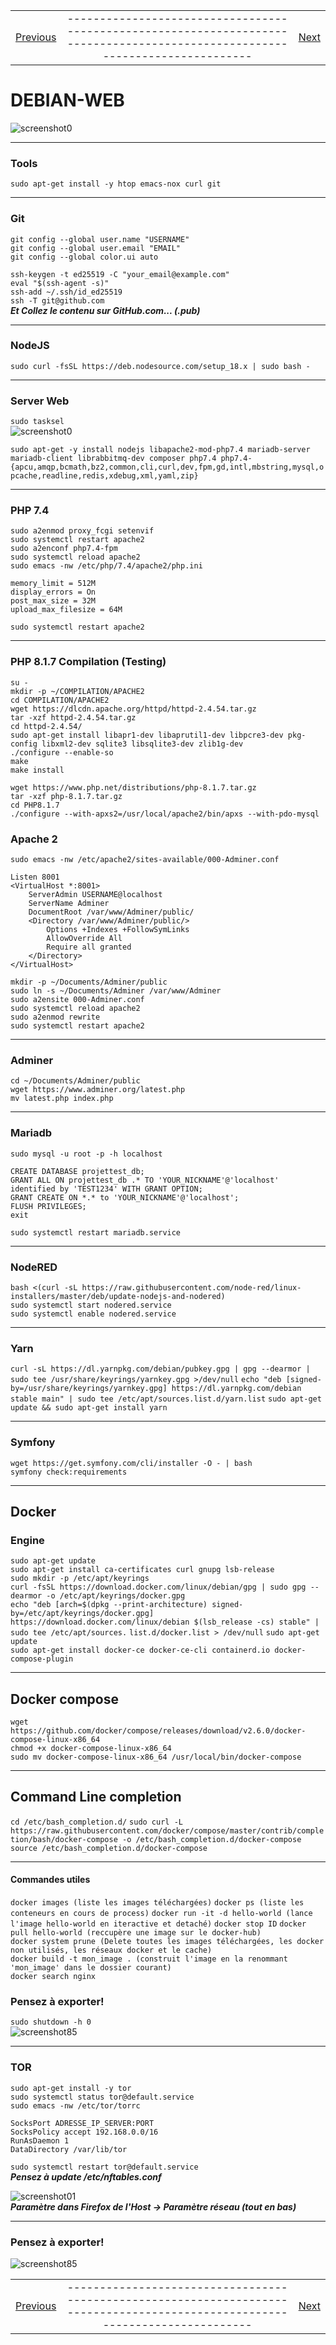 |             |             |               |
| :---        |    :----:   |          ---: |
| [Previous](08-debian-GUI.md)     |-----------------------------------------------------------------------------------------------------------------------------| [Next](10-debian-fun.md)   |

#   DEBIAN-WEB
![screenshot0](IMG/debian-logo.png)  
___

###  Tools
`sudo apt-get install -y htop emacs-nox curl git`  
___

### Git
    git config --global user.name "USERNAME"
    git config --global user.email "EMAIL"
    git config --global color.ui auto
`ssh-keygen -t ed25519 -C "your_email@example.com"`  
`eval "$(ssh-agent -s)"`  
`ssh-add ~/.ssh/id_ed25519`   
`ssh -T git@github.com`  
***Et Collez le contenu sur GitHub.com... (.pub)***
___

###  NodeJS
`sudo curl -fsSL https://deb.nodesource.com/setup_18.x | sudo bash - `  
___

### Server Web
`sudo tasksel`  
![screenshot0](IMG/09-debian-web/00.png)  

`sudo apt-get -y install nodejs libapache2-mod-php7.4 mariadb-server mariadb-client librabbitmq-dev composer php7.4 php7.4-{apcu,amqp,bcmath,bz2,common,cli,curl,dev,fpm,gd,intl,mbstring,mysql,opcache,readline,redis,xdebug,xml,yaml,zip}`  
___

###  PHP 7.4
`sudo a2enmod proxy_fcgi setenvif`  
`sudo systemctl restart apache2`  
`sudo a2enconf php7.4-fpm`  
`sudo systemctl reload apache2`  
`sudo emacs -nw /etc/php/7.4/apache2/php.ini`

    memory_limit = 512M
    display_errors = On
    post_max_size = 32M
    upload_max_filesize = 64M
`sudo systemctl restart apache2`  
___

### PHP 8.1.7 Compilation (Testing)
`su -`  
`mkdir -p ~/COMPILATION/APACHE2`  
`cd COMPILATION/APACHE2`  
`wget https://dlcdn.apache.org/httpd/httpd-2.4.54.tar.gz`  
`tar -xzf httpd-2.4.54.tar.gz`  
`cd httpd-2.4.54/`  
`sudo apt-get install libapr1-dev libaprutil1-dev libpcre3-dev pkg-config libxml2-dev sqlite3 libsqlite3-dev zlib1g-dev`  
`./configure --enable-so`  
`make`  
`make install`  

`wget https://www.php.net/distributions/php-8.1.7.tar.gz`  
`tar -xzf php-8.1.7.tar.gz`  
`cd PHP8.1.7`  
`./configure --with-apxs2=/usr/local/apache2/bin/apxs --with-pdo-mysql`  



###  Apache 2
`sudo emacs -nw /etc/apache2/sites-available/000-Adminer.conf`

    Listen 8001
    <VirtualHost *:8001> 
        ServerAdmin USERNAME@localhost
        ServerName Adminer
        DocumentRoot /var/www/Adminer/public/
        <Directory /var/www/Adminer/public/>
            Options +Indexes +FollowSymLinks
            AllowOverride All
            Require all granted
        </Directory>
    </VirtualHost> 

`mkdir -p ~/Documents/Adminer/public`  
`sudo ln -s ~/Documents/Adminer /var/www/Adminer`  
`sudo a2ensite 000-Adminer.conf`  
`sudo systemctl reload apache2`  
`sudo a2enmod rewrite`  
`sudo systemctl restart apache2`  
___

###  Adminer
`cd ~/Documents/Adminer/public`  
`wget https://www.adminer.org/latest.php`  
`mv latest.php index.php`
___

### Mariadb
`sudo mysql -u root -p -h localhost`

    CREATE DATABASE projettest_db;
    GRANT ALL ON projettest_db .* TO 'YOUR_NICKNAME'@'localhost' identified by 'TEST1234' WITH GRANT OPTION;
    GRANT CREATE ON *.* to 'YOUR_NICKNAME'@'localhost';
    FLUSH PRIVILEGES;
    exit
`sudo systemctl restart mariadb.service`
___

###  NodeRED
`bash <(curl -sL https://raw.githubusercontent.com/node-red/linux-installers/master/deb/update-nodejs-and-nodered)`  
`sudo systemctl start nodered.service`  
`sudo systemctl enable nodered.service`
___

### Yarn
`curl -sL https://dl.yarnpkg.com/debian/pubkey.gpg | gpg --dearmor | sudo tee /usr/share/keyrings/yarnkey.gpg >/dev/null`
`echo "deb [signed-by=/usr/share/keyrings/yarnkey.gpg] https://dl.yarnpkg.com/debian stable main" | sudo tee /etc/apt/sources.list.d/yarn.list`
`sudo apt-get update && sudo apt-get install yarn`
___

### Symfony
`wget https://get.symfony.com/cli/installer -O - | bash`  
`symfony check:requirements`
___

##  Docker
### Engine
`sudo apt-get update`  
`sudo apt-get install ca-certificates curl gnupg lsb-release`  
`sudo mkdir -p /etc/apt/keyrings`  
`curl -fsSL https://download.docker.com/linux/debian/gpg | sudo gpg --dearmor -o /etc/apt/keyrings/docker.gpg`  
`echo "deb [arch=$(dpkg --print-architecture) signed-by=/etc/apt/keyrings/docker.gpg] https://download.docker.com/linux/debian $(lsb_release -cs) stable" | sudo tee /etc/apt/sources.` `list.d/docker.list > /dev/null` 
`sudo apt-get update`  
`sudo apt-get install docker-ce docker-ce-cli containerd.io docker-compose-plugin`  
___

## Docker compose
`wget https://github.com/docker/compose/releases/download/v2.6.0/docker-compose-linux-x86_64`  
`chmod +x docker-compose-linux-x86_64`  
`sudo mv docker-compose-linux-x86_64 /usr/local/bin/docker-compose`  
___

## Command Line completion
`cd /etc/bash_completion.d/` 
`sudo curl -L https://raw.githubusercontent.com/docker/compose/master/contrib/completion/bash/docker-compose -o /etc/bash_completion.d/docker-compose` 
`source /etc/bash_completion.d/docker-compose` 
___

#### Commandes utiles
`docker images (liste les images téléchargées)` 
`docker ps (liste les conteneurs en cours de process)` 
`docker run -it -d hello-world (lance l'image hello-world en iteractive et detaché)` 
`docker stop ID` 
`docker pull hello-world (reccupère une image sur le docker-hub)`  
`docker system prune (Delete toutes les images téléchargées, les docker non utilisés, les réseaux docker et le cache)`  
`docker build -t mon_image . (construit l'image en la renommant 'mon_image' dans le dossier courant)`  
`docker search nginx`  

###	Pensez à exporter!
`sudo shutdown -h 0`  
![screenshot85](IMG/05-debian-install/85.png)
___

###  TOR
`sudo apt-get install -y tor`  
`sudo systemctl status tor@default.service`  
`sudo emacs -nw /etc/tor/torrc`

    SocksPort ADRESSE_IP_SERVER:PORT
    SocksPolicy accept 192.168.0.0/16
    RunAsDaemon 1
    DataDirectory /var/lib/tor

`sudo systemctl restart tor@default.service`  
***Pensez à update /etc/nftables.conf***  

![screenshot01](IMG/08-debian-tools/01.png)  
***Paramètre dans Firefox de l'Host -> Paramètre réseau (tout en bas)***
___
###	Pensez à exporter!
![screenshot85](IMG/05-debian-install/85.png)

|             |             |               |
| :---        |    :----:   |          ---: |
| [Previous](08-debian-GUI.md)     |-----------------------------------------------------------------------------------------------------------------------------| [Next](10-debian-fun.md)   |
